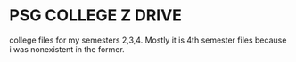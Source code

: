 # PSG COLLEGE Z DRIVE
 college files for my semesters 2,3,4.
 Mostly it is 4th semester files because i was nonexistent in the former.
